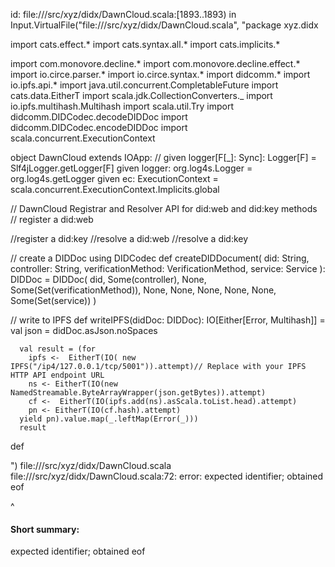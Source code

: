 id: file://<WORKSPACE>/src/xyz/didx/DawnCloud.scala:[1893..1893) in Input.VirtualFile("file://<WORKSPACE>/src/xyz/didx/DawnCloud.scala", "package xyz.didx

import cats.effect.*
import cats.syntax.all.*
import cats.implicits.*

import com.monovore.decline.*
import com.monovore.decline.effect.*
import io.circe.parser.*
import io.circe.syntax.*
import didcomm.*
import io.ipfs.api.*
import java.util.concurrent.CompletableFuture
import cats.data.EitherT
import scala.jdk.CollectionConverters._
import io.ipfs.multihash.Multihash
import scala.util.Try
import didcomm.DIDCodec.decodeDIDDoc
import didcomm.DIDCodec.encodeDIDDoc
import scala.concurrent.ExecutionContext

object DawnCloud extends IOApp:
  // given logger[F[_]: Sync]: Logger[F] = Slf4jLogger.getLogger[F]
  given logger: org.log4s.Logger = org.log4s.getLogger
  given ec: ExecutionContext =
    scala.concurrent.ExecutionContext.Implicits.global

  // DawnCloud Registrar and Resolver API  for did:web and did:key methods
  // register a did:web

  //register a did:key
  //resolve a did:web
  //resolve a did:key

  // create a DIDDoc using DIDCodec
  def createDIDDocument(
       did: String,
       controller: String,
       verificationMethod: VerificationMethod,
       service: Service
   ): DIDDoc =
     DIDDoc(
       did,
       Some(controller),
       None,
       Some(Set(verificationMethod)),
       None,
       None,
       None,
       None,
       None,
       Some(Set(service))
     )

  
  // write to IPFS
  def writeIPFS(didDoc: DIDDoc): IO[Either[Error, Multihash]] = 
      val json =  didDoc.asJson.noSpaces
     
      val result = (for 
        ipfs <-  EitherT(IO( new IPFS("/ip4/127.0.0.1/tcp/5001")).attempt)// Replace with your IPFS HTTP API endpoint URL
        ns <- EitherT(IO(new NamedStreamable.ByteArrayWrapper(json.getBytes)).attempt)
        cf <-  EitherT(IO(ipfs.add(ns).asScala.toList.head).attempt)
        pn <- EitherT(IO(cf.hash).attempt)
      yield pn).value.map(_.leftMap(Error(_)))
      result

      
  def 
  
  
")
file://<WORKSPACE>/src/xyz/didx/DawnCloud.scala
file://<WORKSPACE>/src/xyz/didx/DawnCloud.scala:72: error: expected identifier; obtained eof

^
#### Short summary: 

expected identifier; obtained eof